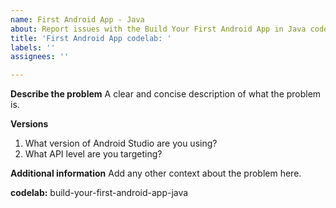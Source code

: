 ```yaml
---
name: First Android App - Java
about: Report issues with the Build Your First Android App in Java codelab
title: 'First Android App codelab: '
labels: ''
assignees: ''

---
```


**Describe the problem**
A clear and concise description of what the problem is.

**Versions**
1. What version of Android Studio are you using?
2. What API level are you targeting?

**Additional information**
Add any other context about the problem here.

**codelab:** build-your-first-android-app-java
